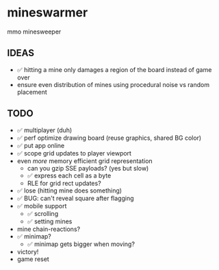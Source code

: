 # mineswarmer

mmo minesweeper

## IDEAS

- ✅ hitting a mine only damages a region of the board instead of game over
- ensure even distribution of mines using procedural noise vs random placement

## TODO

- ✅ multiplayer (duh)
- ✅ perf optimize drawing board (reuse graphics, shared BG color)
- ✅ put app online
- ✅ scope grid updates to player viewport
- even _more_ memory efficient grid representation
  - can you gzip SSE payloads? (yes but slow)
  - ✅ express each cell as a byte
  - RLE for grid rect updates?
- ✅ lose (hitting mine does something)
- ✅ BUG: can't reveal square after flagging
- ✅ mobile support
  - ✅ scrolling
  - ✅ setting mines
- mine chain-reactions?
- ✅ minimap?
  - ✅ minimap gets bigger when moving?
- victory!
- game reset
